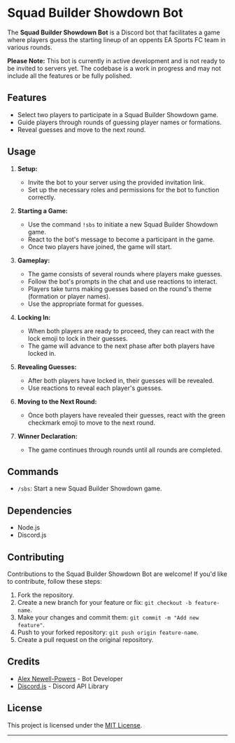 # Squad Builder Showdown Bot

The **Squad Builder Showdown Bot** is a Discord bot that facilitates a game where players guess the starting lineup of an oppents EA Sports FC team in various rounds.

**Please Note:** This bot is currently in active development and is not ready to be invited to servers yet. The codebase is a work in progress and may not include all the features or be fully polished.

## Features

- Select two players to participate in a Squad Builder Showdown game.
- Guide players through rounds of guessing player names or formations.
- Reveal guesses and move to the next round.

## Usage

1. **Setup:**
   - Invite the bot to your server using the provided invitation link.
   - Set up the necessary roles and permissions for the bot to function correctly.

2. **Starting a Game:**
   - Use the command `!sbs` to initiate a new Squad Builder Showdown game.
   - React to the bot's message to become a participant in the game.
   - Once two players have joined, the game will start.

3. **Gameplay:**
   - The game consists of several rounds where players make guesses.
   - Follow the bot's prompts in the chat and use reactions to interact.
   - Players take turns making guesses based on the round's theme (formation or player names).
   - Use the appropriate format for guesses.

4. **Locking In:**
   - When both players are ready to proceed, they can react with the lock emoji to lock in their guesses.
   - The game will advance to the next phase after both players have locked in.

5. **Revealing Guesses:**
   - After both players have locked in, their guesses will be revealed.
   - Use reactions to reveal each player's guesses.

6. **Moving to the Next Round:**
   - Once both players have revealed their guesses, react with the green checkmark emoji to move to the next round.

7. **Winner Declaration:**
   - The game continues through rounds until all rounds are completed.

## Commands

- `/sbs`: Start a new Squad Builder Showdown game.

## Dependencies

- Node.js
- Discord.js

## Contributing

Contributions to the Squad Builder Showdown Bot are welcome! If you'd like to contribute, follow these steps:

1. Fork the repository.
2. Create a new branch for your feature or fix: `git checkout -b feature-name`.
3. Make your changes and commit them: `git commit -m "Add new feature"`.
4. Push to your forked repository: `git push origin feature-name`.
5. Create a pull request on the original repository.

## Credits

- [Alex Newell-Powers](https://github.com/newpowalex) - Bot Developer
- [Discord.js](https://discord.js.org/) - Discord API Library

## License

This project is licensed under the [MIT License](LICENSE).

---
